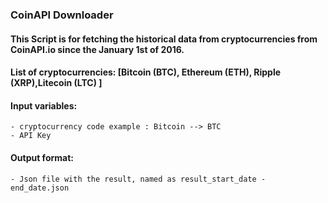 ### CoinAPI Downloader

#### This Script is for fetching the historical data from cryptocurrencies from CoinAPI.io since the January 1st of 2016.
#### List of cryptocurrencies: [Bitcoin (BTC), Ethereum (ETH), Ripple (XRP),Litecoin (LTC) ]
#### Input variables: 
    - cryptocurrency code example : Bitcoin --> BTC
    - API Key
#### Output format:
    - Json file with the result, named as result_start_date - end_date.json
